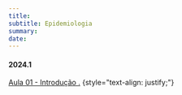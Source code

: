 ```yaml
---
title: 
subtitle: Epidemiologia
summary: 
date: 
---
```


#### **2024.1**

<a href="https://mammalogynotes.org/ojs/index.php/mn/article/view/276"> Aula 01 - Introdução .</a>
{style="text-align: justify;"}
